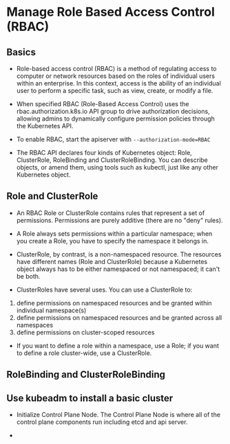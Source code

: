 # Manage Role Based Access Control (RBAC)
## Basics
- Role-based access control (RBAC) is a method of regulating access to computer or network resources 
based on the roles of individual users within an enterprise. In this context, access is the ability of 
an individual user to perform a specific task, such as view, create, or modify a file. 

- When specified RBAC (Role-Based Access Control) uses the rbac.authorization.k8s.io API group to drive 
authorization decisions, allowing admins to dynamically configure permission policies through the Kubernetes API.
- To enable RBAC, start the apiserver with `--authorization-mode=RBAC`

- The RBAC API declares four kinds of Kubernetes object: Role, ClusterRole, RoleBinding and ClusterRoleBinding. 
You can describe objects, or amend them, using tools such as kubectl, just like any other Kubernetes object.

## Role and ClusterRole
- An RBAC Role or ClusterRole contains rules that represent a set of permissions. Permissions are purely additive
(there are no "deny" rules).

- A Role always sets permissions within a particular namespace; when you create a Role, you have to specify the 
namespace it belongs in.

- ClusterRole, by contrast, is a non-namespaced resource. The resources have different names 
(Role and ClusterRole) because a Kubernetes object always has to be either namespaced or not namespaced; it can't be both.

- ClusterRoles have several uses. You can use a ClusterRole to:

1. define permissions on namespaced resources and be granted within individual namespace(s)
2. define permissions on namespaced resources and be granted across all namespaces
3. define permissions on cluster-scoped resources

- If you want to define a role within a namespace, use a Role; if you want to define a role cluster-wide, use a ClusterRole.

## RoleBinding and ClusterRoleBinding





## Use kubeadm to install a basic cluster

- Initialize Control Plane Node. The Control Plane Node is where all of the control plane 
components run including etcd and api server. 

- 
